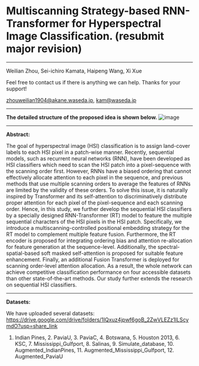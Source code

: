 # Multiscanning Strategy-based RNN-Transformer for Hyperspectral Image Classification. (resubmit major revision)

--------------------------------
Weilian Zhou, Sei-ichiro Kamata, Haipeng Wang, Xi Xue

Feel free to contact us if there is anything we can help. Thanks for your support!

zhouweilian1904@akane.waseda.jp, kam@waseda.jp

--------------------------------
**The detailed structure of the proposed idea is shown below.**
![image](https://github.com/zhouweilian1904/TGRS_2_Multiscanning_Trans/blob/main/conceptual%20idea.png)

--------------------------------
**Abstract:**

The goal of hyperspectral image (HSI) classification is to assign land-cover labels to each HSI pixel in a patch-wise manner. Recently, sequential models, such as recurrent neural networks (RNN), have been developed as HSI classifiers which need to scan the HSI patch into a pixel-sequence with the scanning order first. However, RNNs have a biased ordering that cannot effectively allocate attention to each pixel in the sequence, and previous methods that use multiple scanning orders to average the features of RNNs are limited by the validity of these orders. To solve this issue, it is naturally inspired by Transformer and its self-attention to discriminatively distribute proper attention for each pixel of the pixel-sequence and each scanning order. Hence, in this study, we further develop the sequential HSI classifiers by a specially designed RNN-Transformer (RT) model to feature the multiple sequential characters of the HSI pixels in the HSI patch. Specifically, we introduce a multiscanning-controlled positional embedding strategy for the RT model to complement multiple feature fusion. Furthermore, the RT encoder is proposed for integrating ordering bias and attention re-allocation for feature generation at the sequence-level. Additionally, the spectral-spatial-based soft masked self-attention is proposed for suitable feature enhancement. Finally, an additional Fusion Transformer is deployed for scanning order-level attention allocation. As a result, the whole network can achieve competitive classification performance on four accessible datasets than other state-of-the-art methods. Our study further extends the research on sequential HSI classifiers.

--------------------------------
**Datasets:**

We have uploaded several datasets: https://drive.google.com/drive/folders/1IQxuz4jpwf6goB_2ZwVLEZz1ILScymdO?usp=share_link
1. Indian Pines, 2. PaviaU, 3. PaviaC, 4. Botswana, 5. Houston 2013, 6. KSC, 7. Mississippi_Gulfport, 8. Salinas, 9. Simulate_database, 10. Augmented_IndianPines, 11. Augmented_Mississippi_Gulfport, 12. Augmented_PaviaU
